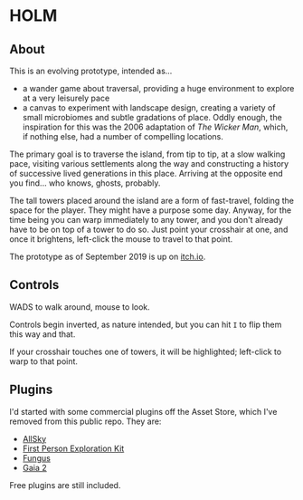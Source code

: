 # HOLM

## About
This is an evolving prototype, intended as...
* a wander game about traversal, providing a huge environment to explore at a very leisurely pace
* a canvas to experiment with landscape design, creating a variety of small microbiomes and subtle gradations of place. Oddly enough, the inspiration for this was the 2006 adaptation of _The Wicker Man_, which, if nothing else, had a number of compelling locations.

The primary goal is to traverse the island, from tip to tip, at a slow walking pace, visiting various settlements along the way and constructing a history of successive lived generations in this place. Arriving at the opposite end you find... who knows, ghosts, probably.

The tall towers placed around the island are a form of fast-travel, folding the space for the player. They might have a purpose some day. Anyway, for the time being you can warp immediately to any tower, and you don't already have to be on top of a tower to do so. Just point your crosshair at one, and once it brightens, left-click the mouse to travel to that point.

The prototype as of September 2019 is up on [itch.io](https://nicknicknicknick.itch.io/holm).

## Controls

WADS to walk around, mouse to look.

Controls begin inverted, as nature intended, but you can hit `I` to flip them this way and that.

If your crosshair touches one of towers, it will be highlighted; left-click to warp to that point.

## Plugins 

I'd started with some commercial plugins off the Asset Store, which I've removed from this public repo. They are:

* [AllSky](https://assetstore.unity.com/packages/2d/textures-materials/sky/allsky-200-sky-skybox-set-10109)
* [First Person Exploration Kit](https://assetstore.unity.com/packages/templates/systems/first-person-exploration-kit-60434)
* [Fungus](https://assetstore.unity.com/packages/templates/systems/fungus-34184)
* [Gaia 2](https://assetstore.unity.com/packages/tools/terrain/gaia-2-terrain-scene-generator-42618)

Free plugins are still included.
